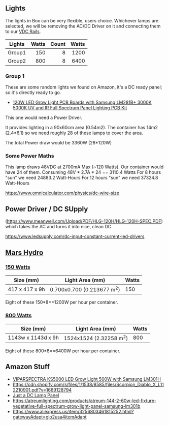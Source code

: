 ## Lights



The lights in Box can be very flexible, users choice.
Whichever lamps are selected, we will be removing the AC/DC Driver on it and connecting them to our [VDC Rails](Power.md).

| Lights | Watts | Count | Watts |
|--------|------:|------:|------:|
| Group1 | 150   | 8     | 1200  |
| Group2 | 800   | 8     | 6400  |


### Group 1

These are some random lights we found on Amazon, it's a DC ready panel; so it's directly ready to go.


- [120W LED Grow Light PCB Boards with Samsung LM281B+ 3000K 5000K UV and IR Full Spectrum Panel Lighting PCB Kit](https://www.amazon.com/KQO-Boards-Samsung-Spectrum-Lighting/dp/B08JXBCRCP)

This one would need a Power Driver.

It provides lighting in a 90x60cm area (0.54m2).
The container has 14m2 (2.4*6.1) so we need roughly 28 of these lamps to cover the area.

The total Power draw would be 3360W (28*120W)

### Some Power Maths

This lamp draws 48VDC at 2700mA Max (~120 Watts).
Our container would have 24 of them.
Consuming 48V * 2.7A * 24 == 3110.4 Watts
For 8 hours "sun" we need 24883.2 Watt-Hours
For 12 hours "sun" we need 37324.8 Watt-Hours


https://www.omnicalculator.com/physics/dc-wire-size


## Power Driver / DC SUpply

(https://www.meanwell.com/Upload/PDF/HLG-120H/HLG-120H-SPEC.PDF) which takes the AC and turns it into nice, clean DC.

https://www.ledsupply.com/dc-input-constant-current-led-drivers


## [Mars Hydro](https://www.mars-hydro.com/)

### [150 Watts](https://www.mars-hydro.com/fc-1500-samsung-lm301h-evo-led-grow-light)

| Size (mm) | Light Area (mm) | Watts |
|------|------------|-------|
| 417 x 417 x 9h | 0.700x0.700 (0.213677 m<sup>2</sup>) | 150 |

Eight of these 150*8==1200W per hour per container.


###  [800 Watts](https://www.mars-hydro.com/smart-fc8000-samsung-lm301h-evo-commercial-led-grow-light)

| Size (mm) | Light Area (mm) | Watts |
|------|------------|-------|
| 1143w x 1143d x 9h | 1524x1524 (2.32258 m<sup>2</sup>) | 800 |

Eight of these 800*8==6400W per hour per container.

## Amazon Stuff

- [VIPARSPECTRA KS5000 LED Grow Light 500W with Samsung LM301H](https://www.amazon.com/VIPARSPECTRA-KS5000-Coverage-Spectrum-Commercial/dp/B09MTSY9G2/ref=mp_s_a_1_1_sspa?crid=3H35GKE8U66C7&dib=eyJ2IjoiMSJ9.BG7T460oeeInkcSqNlik2mc728tvfLqujw3Sxay9QIvqy4rIf-VIqw-JTosy4aSG_d_tM1mh8aNyHRYv0FFhYu1FRLmaPVIXjZgNl01pws6tYoKTWxh4ic2_hcrOdjbVbyZ0hK-1lbjgy8sA-_VMn8bWhx3CTlizfiLMnUofkm8bZohbknUHTD2WNZeqwG4hTKFp6yjNPBsmn740aozeUw.pmEEZYbMjRh8dDp_wrtSvupaVSJtiwIHAIOUbgNeALM&dib_tag=se&keywords=viparspectra&qid=1714683948&sprefix=vipar%2Caps%2C600&sr=8-1-spons&sp_csd=d2lkZ2V0TmFtZT1zcF9waG9uZV9zZWFyY2hfYXRm&th=1)
- https://cdn.shopify.com/s/files/1/1538/8585/files/Scorpion_Diablo_X_L112210901.pdf?v=1669128794
- [Just a DC Lamp Panel](https://www.amazon.com/KQO-Boards-Samsung-Spectrum-Lighting/dp/B08JXBCRCP?source=ps-sl-shoppingads-lpcontext&ref_=fplfs&psc=1&smid=A2FTPOMGN8IJ2E)
- https://atreumlighting.com/products/atreum-144-2-60w-led-fixture-vegetative-full-spectrum-grow-light-panel-samsung-lm301b
- https://www.aliexpress.us/item/3256803461815252.html?gatewayAdapt=glo2usa4itemAdapt
